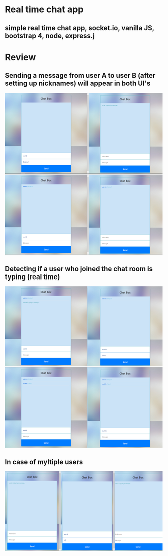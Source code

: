 # Real time chat app
## simple real time chat app, socket.io, vanilla JS, bootstrap 4, node, express.j

# Review

## Sending a message from user A to user B (after setting up nicknames) will appear in both UI's
![](/review/1.png)
![](review/2.png)
## Detecting if a user who joined the chat room is typing (real time)
![](review/3.png)
![](review/4.png)
## In case of myltiple users
![](review/5.png)
